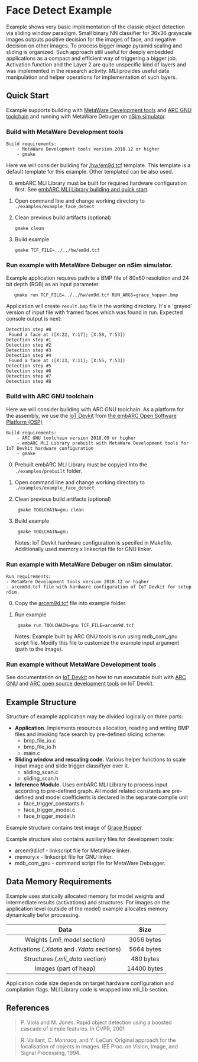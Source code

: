 Face Detect Example
==============================================
Example shows very basic implementation of the classic object detection via sliding window paradigm.
Small binary NN classifier for 36x36 grayscale images outputs positive decision for the images of face, and negative decision on other images. To process bigger image pyramid scaling and sliding is organized. 
Such approach still useful for deeply embedded applications as a compact and efficient way of triggering a bigger job. Activation function and the Layer 2 are quite unspecific kind of layers and was implemented in the research activity. 
MLI provides useful data manipulation and helper operations for implementation of such layers.


Quick Start
--------------

Example supports building with [MetaWare Development tools](https://www.synopsys.com/dw/ipdir.php?ds=sw_metaware) and [ARC GNU toolchain](https://www.synopsys.com/dw/ipdir.php?ds=sw_jtag_gnu) and running with MetaWare Debuger on [nSim simulator](https://www.synopsys.com/dw/ipdir.php?ds=sim_nSIM).

### Build with MetaWare Development tools

    Build requirements:
        - MetaWare Development tools version 2018.12 or higher
        - gmake

Here we will consider building for [/hw/em9d.tcf](/hw/em9d.tcf) template. This template is a default template for this example. Other templated can be also used. 

0. embARC MLI Library must be built for required hardware configuration first. See [embARC MLI Library building and quick start](/README.md#building-and-quick-start).

1. Open command line and change working directory to `./examples/example_face_detect`

2. Clean previous build artifacts (optional)

       gmake clean

3. Build example 

       gmake TCF_FILE=../../hw/em9d.tcf 

### Run example with MetaWare Debuger on nSim simulator.

Example application requires path to a BMP file of 80x60 resolution and 24 bit depth (RGB) as an input parameter.

       gmake run TCF_FILE=../../hw/em9d.tcf RUN_ARGS=grace_hopper.bmp

Application will create `result.bmp` file in the working directory. It's a 'grayed' version of input file with framed faces which was found in run. Expected console output is next: 

    Detection step #0
     Found a face at ([X:22, Y:17]; [X:58, Y:53])
    Detection step #1
    Detection step #2
    Detection step #3
    Detection step #4
     Found a face at ([X:13, Y:11]; [X:55, Y:53])
    Detection step #5
    Detection step #6
    Detection step #7
    Detection step #8


### Build with ARC GNU toolchain

Here we will consider building with ARC GNU toolchain. As a platform for the assembly, we use the [IoT Devkit](https://foss-for-synopsys-dwc-arc-processors.github.io/embarc_osp/doc/build/html/board/iotdk.html) from [the embARC Open Software Platform (OSP)](https://foss-for-synopsys-dwc-arc-processors.github.io/embarc_osp/doc/build/html/introduction/introduction.html#)

    Build requirements:
        - ARC GNU toolchain version 2018.09 or higher
        - embARC MLI Library prebuilt with MetaWare Development tools for IoT Devkit hardware configuration
        - gmake

0. Prebuilt embARC MLI Library  must be copyied into the `./examples/prebuilt` folder.

1. Open command line and change working directory to `./examples/example_face_detect`

2. Clean previous build artifacts (optional)

        gmake TOOLCHAIN=gnu clean

3. Build example

        gmake TOOLCHAIN=gnu

   Notes: IoT Devkit hardware configuration is specifed in Makefile. Additionally used memory.x linkscript file for GNU linker. 

### Run example with MetaWare Debuger on nSim simulator.

    Run requirements:
    - MetaWare Development tools version 2018.12 or higher
    - arcem9d.tcf file with hardware configuration of IoT Devkit for setup nSim.

0. Copy the [arcem9d.tcf](https://github.com/foss-for-synopsys-dwc-arc-processors/embarc_osp/blob/master/board/iotdk/configs/10/tcf/arcem9d.tcf) file into example folder.

1. Run example 

        gmake run TOOLCHAIN=gnu TCF_FILE=arcem9d.tcf

    Notes: Example built by ARC GNU tools is run using mdb_com_gnu script file. Modify this file to customize the example input argument (path to the image).

### Run example without MetaWare Development tools

See documentation on [IoT Devkit](https://foss-for-synopsys-dwc-arc-processors.github.io/embarc_osp/doc/build/html/board/iotdk.html) on how to run executable built with [ARC GNU](https://foss-for-synopsys-dwc-arc-processors.github.io/toolchain/index.html) and [ARC open source development tools](https://foss-for-synopsys-dwc-arc-processors.github.io/embarc_osp/doc/build/html/index.html) on IoT Devkit.

Example Structure
--------------------
Structure of example application may be divided logically on three parts:

* **Application.** Implements resources allocation, reading and writing BMP files and invoking face search by pre-defined sliding scheme:
   * bmp_file_io.c
   * bmp_file_io.h
   * main.c
* **Sliding window and rescaling code.** Various helper functions to scale input image and slide trigger classifiyer over it.
   * sliding_scan.c
   * sliding_scan.h
* **Inference Module.** Uses embARC MLI Library to process input according to pre-defined graph. All model related constants are pre-defined and model coefficients is declared in the separate compile unit 
   * face_trigger_constants.h
   * face_trigger_model.c
   * face_trigger_model.h
   

Example structure contains test image of [Grace Hopper](https://en.wikipedia.org/wiki/Grace_Hopper).

Example structure also contains auxiliary files for development tools:
 * arcem9d.lcf - linkscript file for MetaWare linker.
 * memory.x    - linkscript file for GNU linker.
 * mdb_com_gnu - command script file for MetaWare Debugger.


Data Memory Requirements
----------------------------

Example uses statically allocated memory for model weights and intermediate results (activations) and structures. For images on the application level (outside of the model) 
example allocates memory dynamically befor processing.

|                      Data                         |         Size          |
| :-----------------------------------------------: | :-------------------: |
| Weights (*.mli_model* section)                    |  3056 bytes           |
| Activations (*.Xdata* and *.Ydata* sections)      |  5664 bytes           |
| Structures (*.mli_data* section)                  |  480 bytes            |
| Images (part of heap)                             |  14400 bytes          |

Application code size depends on target hardware configuration and compilation flags. MLI Library code is wrapped into mli_lib section.

References
----------------------------
> P. Viola and M. Jones. Rapid object detection using a boosted cascade of simple features. In CVPR, 2001

> R. Vaillant, C. Monrocq, and Y. LeCun. Original approach for the localisation of objects in images. IEE Proc. on Vision, Image, and Signal Processing, 1994.